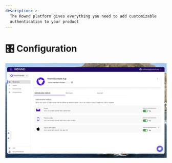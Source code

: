```yaml
---
description: >-
  The Rownd platform gives everything you need to add customizable
  authentication to your product
---
```


# 🎛 Configuration

![Screenshot of applications page on the Rownd Platform](<../../.gitbook/assets/Screen Shot 2022-07-22 at 4.26.13 PM (1) (2).png>)
